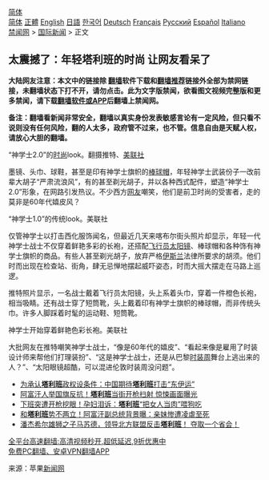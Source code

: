  <!-- 面包屑导航 --> <div class="breadcrumb"><!-- GTranslate: https://gtranslate.io/ -->  <div class="switcher notranslate">  <div class="selected">  <a href="#" onclick="return false;"> 简体</a>  </div>  <div class="option">  <a href="https://www.bannedbook.org" onclick="doGTranslate('zh-CN|zh-CN');jQuery('div.switcher div.selected a').html(jQuery(this).html());return false;" title="简体中文" class="nturl selected"> 简体</a>  <a href="https://www.bannedbook.org/zh-tw/" onclick="doGTranslate('zh-CN|zh-TW');jQuery('div.switcher div.selected a').html(jQuery(this).html());return false;" title="繁體中文" class="nturl"> 正體</a>  <a href="https://www.bannedbook.org/en/" onclick="doGTranslate('zh-CN|en');jQuery('div.switcher div.selected a').html(jQuery(this).html());return false;" title="English" class="nturl"> English</a>  <a href="https://www.bannedbook.org/ja/" onclick="doGTranslate('zh-CN|ja');jQuery('div.switcher div.selected a').html(jQuery(this).html());return false;" title="日本語" class="nturl"> 日語</a>  <a href="https://www.bannedbook.org/ko/" onclick="doGTranslate('zh-CN|ko');jQuery('div.switcher div.selected a').html(jQuery(this).html());return false;" title="한국어" class="nturl"> 한국어</a>  <a href="https://www.bannedbook.org/de/" onclick="doGTranslate('zh-CN|de');jQuery('div.switcher div.selected a').html(jQuery(this).html());return false;" title="Deutsch" class="nturl"> Deutsch</a>  <a href="https://www.bannedbook.org/fr/" onclick="doGTranslate('zh-CN|fr');jQuery('div.switcher div.selected a').html(jQuery(this).html());return false;" title="Français" class="nturl"> Français</a>  <a href="https://www.bannedbook.org/ru/" onclick="doGTranslate('zh-CN|ru');jQuery('div.switcher div.selected a').html(jQuery(this).html());return false;" title="Русский" class="nturl"> Русский</a>  <a href="https://www.bannedbook.org/es/" onclick="doGTranslate('zh-CN|es');jQuery('div.switcher div.selected a').html(jQuery(this).html());return false;" title="Español" class="nturl"> Español</a>  <a href="https://www.bannedbook.org/it/" onclick="doGTranslate('zh-CN|it');jQuery('div.switcher div.selected a').html(jQuery(this).html());return false;" title="Italiano" class="nturl"> Italiano</a>  </div>  </div>      <div class='breadcrumb-sub'><!-- Breadcrumb NavXT 6.3.0 --> <a href="https://www.bannedbook.org/" class="home">禁闻网</a> &gt; <a href="https://www.bannedbook.org/bnews/worldnews/" class="category">国际新闻</a> &gt; 正文</div></div><h2>太震撼了：年轻塔利班的时尚 让网友看呆了</h2> <p class="notice"><b>大陆网友注意：本文中的链接除 <a href="https://github.com/bannedbook/fanqiang" >翻墙</a>软件下载和<a href="https://github.com/killgcd/justmysocks/blob/master/README.md">翻墙推荐</a>链接外全部为禁网链接，未翻墙状态下打不开，请勿点击。此为文字版禁闻，欲看图文视频完整版和更多禁闻，请下载<a href="https://github.com/bannedbook/fanqiang">翻墙软件或APP</a>后翻墙上禁闻网。</p><p>备注：翻墙看新闻非常安全，翻墙以真实身份发表敏感言论有一定风险，但只看不说则没有任何风险，翻的人太多，政府管不过来，也不管。信息自由是天赋人权，请放心大胆的翻墙。</b></p>  <div class="entry"> <p id="conimg">“神学士2.0”的<a href="https://www.bannedbook.org/bnews/tag/%e6%97%b6%e5%b0%9a/" class="st_tag internal_tag" rel="tag" title="标签 时尚 下的日志">时尚</a>look。翻摄推特、<a href="https://www.bannedbook.org/bnews/tag/%E7%BE%8E%E8%81%94%E7%A4%BE/" class="st_tag internal_tag" rel="tag" title="标签 美联社 下的日志">美联社</a></p> <p>墨镜、头巾、球鞋，甚至是印有神学士旗帜的<a href="https://www.bannedbook.org/bnews/tag/%E6%A3%92%E7%90%83%E5%B8%BD/" class="st_tag internal_tag" rel="tag" title="标签 棒球帽 下的日志">棒球帽</a>，年轻神学士武装份子一改前辈大胡子“严肃流浪风”，有的甚至剃光胡子，并以各种西式配件，塑造“神学士2.0”形象，在网路引发热议。不少西方<a href="https://www.bannedbook.org/bnews/tag/%e7%bd%91%e5%8f%8b/" class="st_tag internal_tag" rel="tag" title="标签 网友 下的日志">网友</a>嘲笑，他们是前卫时尚的受害者，走的莫非是60年代嬉皮风？</p>  <p>“神学士1.0”的传统look。美联社</p> <p>仅管神学士以打击西化服饰闻名，但最近几天来喀布尔街头照片却显示，年轻一代神学士战士不仅穿着鲜艳多彩的长袍，还搭配<a href="https://www.bannedbook.org/bnews/tag/%e9%a3%9e%e8%a1%8c%e5%91%98/" class="st_tag internal_tag" rel="tag" title="标签 飞行员 下的日志">飞行员</a><a href="https://www.bannedbook.org/bnews/tag/%E5%A4%AA%E9%98%B3%E9%95%9C/" class="st_tag internal_tag" rel="tag" title="标签 太阳镜 下的日志">太阳镜</a>、棒球帽和各种饰有神学士旗帜的商品。有些人甚至剃光胡子，放弃严格<a href="https://www.bannedbook.org/bnews/tag/%e4%bc%8a%e6%96%af%e5%85%b0/" class="st_tag internal_tag" rel="tag" title="标签 伊斯兰 下的日志">伊斯兰</a>法律所要求的胡须。他们时而出现在检查站、街角，肆无忌惮地摆起威吓姿态，时而大摇大摆走在马路上巡逻。</p>  <p>推特照片显示，一名战士戴着飞行员太阳镜，头上系着头巾，穿着一件橙色长袍，相当吸睛。还有战士穿了短筒靴，头上戴着印有神学士旗帜的棒球帽，而非传统头巾。许多人脚踩着时髦的运动鞋、短筒靴。</p> <p>神学士开始穿着鲜艳色彩长袍。美联社</p>  <p>大批网友在推特嘲笑神学士战士，“像是60年代的嬉皮”、“看起来像是雇用了时装设计师来帮他们打理装扮”、“这是神学士战士，还是从巴黎<a href="https://www.bannedbook.org/bnews/tag/%e6%97%b6%e8%a3%85%e5%91%a8/" class="st_tag internal_tag" rel="tag" title="标签 时装周 下的日志">时装周</a>舞台上逃出来的人？”、“太阳眼镜超酷，可以混进伦敦时装周没问题”。</p> <ul class='op-related-articles' title='相关阅读'> <li><a href='https://www.bannedbook.org/bnews/headline/20210819/1608828.html' target='_blank'>为承认<b>塔利班</b>政权设条件：中国期待<b>塔利班</b>打击“东伊运”</a></li> <li><a href='https://www.bannedbook.org/bnews/worldnews/20210819/1608819.html' target='_blank'>阿富汗人举国旗反抗！<b>塔利班</b>当街开枪扫射 惊悚画面曝光</a></li> <li><a href='https://www.bannedbook.org/bnews/topimagenews/20210819/1608817.html' target='_blank'>下班突遭开枪挖眼！孕妇泪诉：<b>塔利班</b>“把女人当肉”喂狗吃</a></li> <li><a href='https://www.bannedbook.org/bnews/topimagenews/20210819/1608816.html' target='_blank'>和<b>塔利班</b>势不两立！阿富汗副总统背景曝：亲妹惨遭凌虐至死</a></li> <li><a href='https://www.bannedbook.org/bnews/bannedvideo/20210819/1608793.html' target='_blank'>潘杰希尔雄狮之子马苏德，领导北方联盟反击<b>塔利班</b>！     夺取一个省会！</a></li> </ul> <p class="texttj"> <a href="https://github.com/bannedbook/fanqiang/wiki/V2ray%E6%9C%BA%E5%9C%BA" target="_blank">全平台高速翻墙:高清视频秒开,超低延迟,9折优惠中</a><br/> <a href="https://github.com/bannedbook/fanqiang/wiki/%E7%A6%81%E9%97%BB%E7%BD%91%E5%AE%89%E5%8D%93%E7%BF%BB%E5%A2%99%E6%96%B0%E9%97%BBAPP" target="_blank">免费PC翻墙、安卓VPN翻墙APP</a></p> <p> 来源：苹果<span class='wp_keywordlink_affiliate'><a href="https://www.bannedbook.org/" title="新闻网">新闻网</a></span> </p><a name='sharetosocial'></a>  <div style="margin-bottom:5px;padding-bottom:5px;clear:both"> <div id="archive-pix-1" class="banner-ads"> <!-- AuctionX Display platform tag START --> <div id="26318x728x90x621x_ADSLOT2" clicktrack="%%CLICK_URL_ESC%%"></div> <!-- AuctionX Display platform tag END --> </div> <div id="archive-pix-2" class="banner-ads"> <!-- AuctionX Display platform tag START --> <div id="26315x300x250x621x_ADSLOT2" clicktrack="%%CLICK_URL_ESC%%"></div> <!-- AuctionX Display platform tag END --> </div> </div>  <div id="archive-pix-1" class="banner-ads"> <!-- AuctionX Display platform tag START --> <div id="26318x728x90x621x_ADSLOT3" clicktrack="%%CLICK_URL_ESC%%"></div> <!-- AuctionX Display platform tag END --> </div> </div><!--END ENTRY--> 